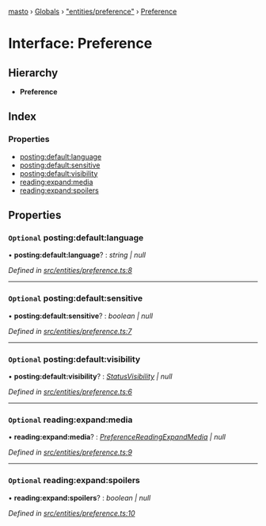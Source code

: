 [masto](../README.md) › [Globals](../globals.md) › ["entities/preference"](../modules/_entities_preference_.md) › [Preference](_entities_preference_.preference.md)

# Interface: Preference

## Hierarchy

* **Preference**

## Index

### Properties

* [posting:default:language](_entities_preference_.preference.md#optional-posting:default:language)
* [posting:default:sensitive](_entities_preference_.preference.md#optional-posting:default:sensitive)
* [posting:default:visibility](_entities_preference_.preference.md#optional-posting:default:visibility)
* [reading:expand:media](_entities_preference_.preference.md#optional-reading:expand:media)
* [reading:expand:spoilers](_entities_preference_.preference.md#optional-reading:expand:spoilers)

## Properties

### `Optional` posting:default:language

• **posting:default:language**? : *string | null*

*Defined in [src/entities/preference.ts:8](https://github.com/neet/masto.js/blob/b9f6bdd/src/entities/preference.ts#L8)*

___

### `Optional` posting:default:sensitive

• **posting:default:sensitive**? : *boolean | null*

*Defined in [src/entities/preference.ts:7](https://github.com/neet/masto.js/blob/b9f6bdd/src/entities/preference.ts#L7)*

___

### `Optional` posting:default:visibility

• **posting:default:visibility**? : *[StatusVisibility](../modules/_entities_status_.md#statusvisibility) | null*

*Defined in [src/entities/preference.ts:6](https://github.com/neet/masto.js/blob/b9f6bdd/src/entities/preference.ts#L6)*

___

### `Optional` reading:expand:media

• **reading:expand:media**? : *[PreferenceReadingExpandMedia](../modules/_entities_preference_.md#preferencereadingexpandmedia) | null*

*Defined in [src/entities/preference.ts:9](https://github.com/neet/masto.js/blob/b9f6bdd/src/entities/preference.ts#L9)*

___

### `Optional` reading:expand:spoilers

• **reading:expand:spoilers**? : *boolean | null*

*Defined in [src/entities/preference.ts:10](https://github.com/neet/masto.js/blob/b9f6bdd/src/entities/preference.ts#L10)*
